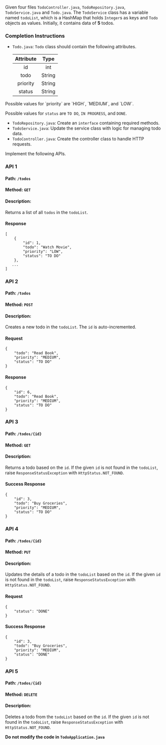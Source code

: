 Given four files `TodoController.java`, `TodoRepository.java`, `TodoService.java` and  `Todo.java`.
The `TodoService` class has a variable named `todoList`, which is a HashMap that holds `Integer`s as keys and `Todo` objects as values. Initially, it contains data of **5** todos.

### Completion Instructions

- `Todo.java`: `Todo` class should contain the following attributes.

    | Attribute |  Type  |
    | :-------: | :----: |
    |    id     |  int   |
    |   todo    | String |
    | priority  | String |
    |  status   | String |

<MultiLineNote>
Possible values for `priority` are `HIGH`, `MEDIUM`, and `LOW`.

Possible values for `status` are `TO DO`, `IN PROGRESS`, and `DONE`.
</MultiLineNote>    

- `TodoRepository.java`: Create an `interface` containing required methods.
- `TodoService.java`: Update the service class with logic for managing todo data.
- `TodoController.java`: Create the controller class to handle HTTP requests.  

Implement the following APIs.

### API 1

#### Path: `/todos`

#### Method: `GET`

#### Description:

Returns a list of all `todos` in the `todoList`.

#### Response

```
[
    {
        "id": 1,
        "todo": "Watch Movie",
        "priority": "LOW",
        "status": "TO DO"
    },
   ...
]
```

### API 2

#### Path: `/todos`

#### Method: `POST`

#### Description:

Creates a new todo in the `todoList`. The `id` is auto-incremented.

#### Request

```
{
    "todo": "Read Book",
    "priority": "MEDIUM",
    "status": "TO DO"
}
```

#### Response

```
{
    "id": 6,
    "todo": "Read Book",
    "priority": "MEDIUM",
    "status": "TO DO"
}
```

### API 3

#### Path: `/todos/{id}`

#### Method: `GET`

#### Description:

Returns a todo based on the `id`. If the given `id` is not found in the `todoList`, 
raise `ResponseStatusException` with `HttpStatus.NOT_FOUND`.


#### Success Response

```
{
    "id": 3,
    "todo": "Buy Groceries",
    "priority": "MEDIUM",
    "status": "TO DO"
}
```

### API 4

#### Path: `/todos/{id}`

#### Method: `PUT`

#### Description:

Updates the details of a todo in the `todoList` based on the `id`. If the given `id` is not found in the `todoList`,
 raise `ResponseStatusException` with `HttpStatus.NOT_FOUND`.

#### Request

```
{
    "status": "DONE"
}
```

#### Success Response

```
{
    "id": 3,
    "todo": "Buy Groceries",
    "priority": "MEDIUM",
    "status": "DONE"
}
```

### API 5

#### Path: `/todos/{id}`

#### Method: `DELETE`

#### Description:

Deletes a todo from the `todoList`  based on the `id`. If the given `id` is not found in the `todoList`, 
raise `ResponseStatusException` with `HttpStatus.NOT_FOUND`.


**Do not modify the code in `TodoApplication.java`**